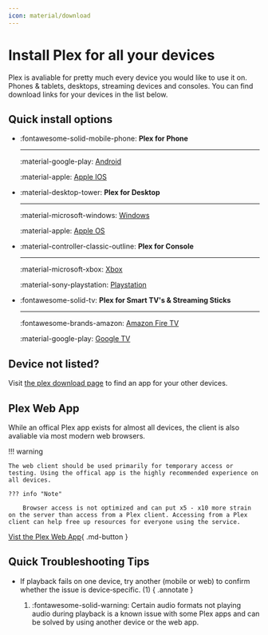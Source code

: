 ```yaml
---
icon: material/download
---
```


# Install Plex for all your devices

Plex is avaliable for pretty much every device you would like to use it on. Phones & tablets, desktops, streaming devices and consoles. You can find download links for your devices in the list below.

## Quick install options

<div class="grid cards" markdown>

-   :fontawesome-solid-mobile-phone: __Plex for Phone__ 

    ---

    :material-google-play: [Android](https://play.google.com/store/apps/details?id=com.plexapp.android)

    :material-apple: [Apple IOS](https://apps.apple.com/us/app/plex-watch-live-tv-and-movies/id383457673)

-   :material-desktop-tower: __Plex for Desktop__ 

    ---

    :material-microsoft-windows: [Windows](https://www.plex.tv/media-server-downloads/?cat=plex+desktop&plat=windows#plex-app)

    :material-apple: [Apple OS](https://www.plex.tv/media-server-downloads/?cat=plex+desktop&plat=macos#plex-app)

-   :material-controller-classic-outline: __Plex for Console__ 

    ---

    :material-microsoft-xbox: [Xbox](https://www.plex.tv/media-server-downloads/?cat=gaming+consoles&plat=xbox-one#plex-app)

    :material-sony-playstation: [Playstation](https://www.plex.tv/media-server-downloads/?cat=gaming+consoles&plat=playstation-4#plex-app)

-   :fontawesome-solid-tv: __Plex for Smart TV's & Streaming Sticks__ 

    ---

    :fontawesome-brands-amazon: [Amazon Fire TV](https://www.amazon.com/Plex-Inc/dp/B004Y1WCDE)

    :material-google-play: [Google TV](https://play.google.com/store/apps/details?id=com.plexapp.android)

</div>

## Device not listed?

Visit [the plex download page](https://play.google.com/store/apps/details?id=com.plexapp.android) to find an app for your other devices.

## Plex Web App

While an offical Plex app exists for almost all devices, the client is also avaliable via most modern web browsers.

!!! warning

    The web client should be used primarily for temporary access or testing. Using the offical app is the highly recommended experience on all devices.

    ??? info "Note"

        Browser access is not optimized and can put x5 - x10 more strain on the server than access from a Plex client. Accessing from a Plex client can help free up resources for everyone using the service.

[Vist the Plex Web App](https://app.plex.tv/){ .md-button }

## Quick Troubleshooting Tips
 
- If playback fails on one device, try another (mobile or web) to confirm whether the issue is device‑specific. (1)
    { .annotate }

    1.  :fontawesome-solid-warning: Certain audio formats not playing audio during playback is a known issue with some Plex apps and can be solved by using another device or the web app.